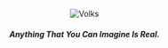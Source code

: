 
<p align="center">
  <img src="https://cdn.discordapp.com/attachments/1163083069612380160/1163095905663193108/giphy.gif?ex=653e5479&is=652bdf79&hm=112d7cfd201443c0341767d64dd2dc256d67dc478346b751d101a67a45c0e1b3&" alt="Volks">
</p>
<h5 align="center">Anything That You Can Imagine Is Real.</h5>
